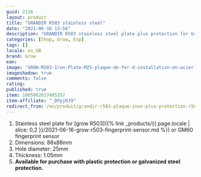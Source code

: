 ```yaml
---
guid: 2116
layout: product 
title: "GRANDIR R503 stainless steel"
date: "2021-06-16 13:56"
description: "GRANDIR R503 stainless steel plate plus protection for Grow R503 fingerprint"
categories: [Shop, Grow, Esp]
tags: []
locale: en_GB
brand: Grow
ean: 
image: 'GROW-R503-Iron-Plate-M25-plaque-de-fer-d-installation-en-acier-inoxydable-pour-R503-Module.jpg'
imageshadow: true
comments: false
rating:  
published: true
item: 1005002617485357
item-affiliate: "_DFpjRJ9"
redirect_from: /en/produit/grandir-r503-plaque-inox-plus-protection-r503/
---
```


1. Stainless steel plate for [grow R503]({% link _products/{{ page.locale | slice: 0,2 }}/2021-06-16-grow-r503-fingerprint-sensor.md %}) or GM60 fingerprint sensor
2. Dimensions: 86x86mm
3. Hole diameter: 25mm
4. Thickness: 1.05mm
5. **Available for purchase with plastic protection or galvanized steel protection.**
